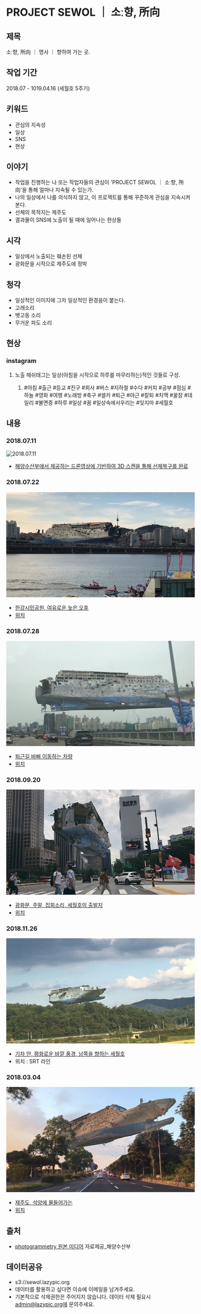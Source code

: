 # PROJECT SEWOL ｜ 소ː향, 所向

## 제목
소ː향, 所向 ｜ 명사 ｜ 향하여 가는 곳.

## 작업 기간
2018.07 - 1019.04.16 (세월호 5주기)

## 키워드
- 관심의 지속성
- 일상
- SNS
- 현상

## 이야기
- 작업을 진행하는 나 또는 작업자들의 관심이 'PROJECT SEWOL ｜ 소ː향, 所向'을 통해 얼마나 지속될 수 있는가. 
- 나의 일상에서 나를 의식하지 않고, 이 프로젝트를 통해 꾸준하게 관심을 지속시켜본다.
- 선체의 목적지는 제주도
- 결과물이 SNS에 노출이 될 때에 일어나는 현상들

## 시각
- 일상에서 노출되는 훼손된 선체
- 광화문을 시작으로 제주도에 정박

## 청각

- 일상적인 이미지에 그저 일상적인 환경음이 붙는다.
- 고래소리
- 뱃고동 소리
- 무거운 파도 소리



## 현상

### instagram
1. 노출 헤쉬태그는 일상(아침을 시작으로 하루를 마무리하는)적인 것들로 구성.
    
    1. #아침 #출근 #등교 #친구 #회사 #버스 #지하철 #수다 #커피 #공부 #점심 #하늘 #영화 #여행 #노래방 #축구 #셀카 #퇴근 #야근 #칼퇴 #치맥 #꿀잠 #데일리 #불면증 #하루 #일상 #꿈 #일상속에서우리는 #잊지마 #세월호



## 내용

### 2018.07.11
![2018.07.11](https://github.com/lazypic/Sewol/blob/master/images/2018.07.11.gif?raw=true)
- [해양수산부에서 제공하는 드론영상에 기반하여 3D 스캔을 통해 선체복구를 완료](https://www.youtube.com/watch?v=GPEKzKmHZlE)

### 2018.07.22
![2018.07.22](https://github.com/lazypic/Sewol/blob/master/images/2018.07.22.png?raw=true)
- [한강시민공원, 여유로운 늦은 오후](https://youtu.be/0yoKR-SPK98)
- [위치](https://goo.gl/maps/gvFE5TFkgtM2)

### 2018.07.28
![2018.07.28](https://github.com/lazypic/Sewol/blob/master/images/2018.07.28.png?raw=true)
- [퇴근길 바삐 이동하는 차량](https://youtu.be/PZBWIA0TTgo)
- [위치](https://goo.gl/maps/TANnjM2r1EC2)

### 2018.09.20
![2018.09.20](https://github.com/lazypic/Sewol/blob/master/images/2018.09.20.png?raw=true)
- [광화문, 주말, 집회소리, 세월호의 출발지](https://youtu.be/usqVCyyqMEw)
- [위치](https://goo.gl/maps/8JFuUaAc4Z92)

### 2018.11.26
![2018.11.26](https://github.com/lazypic/Sewol/blob/master/images/2018.11.26.png?raw=true)
- [기차 안, 평화로운 바깥 풍경, 남쪽을 향하는 세월호](https://youtu.be/5ClRP7igTr4)
- 위치 : SRT 라인 

### 2018.03.04
![2018.03.04](https://github.com/lazypic/Sewol/blob/master/images/2018.03.04.png?raw=true)
- [제주도, 석양에 물들어가는](https://youtu.be/9kRVxnP8QX0)
- [위치](https://goo.gl/maps/wSie2zDPq912)

## 출처

- [photogrammetry 원본 미디어](https://www.youtube.com/watch?v=o0pCB_CBhv0) 자료제공_해양수산부

## 데이터공유
- s3://sewol.lazypic.org
- 데이터를 활용하고 싶다면 이슈에 이메일을 남겨주세요.
- 기본적으로 삭제권한은 주어지지 않습니다. 데이터 삭제 필요시 admin@lazypic.org에 문의주세요.
